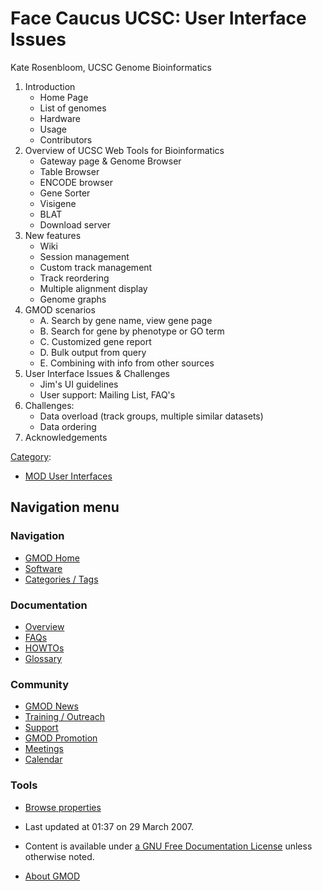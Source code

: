 



<span id="top"></span>




# <span dir="auto">Face Caucus UCSC: User Interface Issues</span>









Kate Rosenbloom, UCSC Genome Bioinformatics

1.  Introduction
    - Home Page
    - List of genomes
    - Hardware
    - Usage
    - Contributors
2.  Overview of UCSC Web Tools for Bioinformatics
    - Gateway page & Genome Browser
    - Table Browser
    - ENCODE browser
    - Gene Sorter
    - Visigene
    - BLAT
    - Download server
3.  New features
    - Wiki
    - Session management
    - Custom track management
    - Track reordering
    - Multiple alignment display
    - Genome graphs
4.  GMOD scenarios
    - A. Search by gene name, view gene page
    - B. Search for gene by phenotype or GO term
    - C. Customized gene report
    - D. Bulk output from query
    - E. Combining with info from other sources
5.  User Interface Issues & Challenges
    - Jim's UI guidelines
    - User support: Mailing List, FAQ's
6.  Challenges:
    - Data overload (track groups, multiple similar datasets)
    - Data ordering
7.  Acknowledgements




[Category](Special%3ACategories "Special%3ACategories"):

- [MOD User
  Interfaces](Category%3AMOD_User_Interfaces "Category%3AMOD User Interfaces")






## Navigation menu






### 



<a href="Main_Page"
style="background-image: url(../images/GMOD-cogs.png);"
title="Visit the main page"></a>


### Navigation



- <span id="n-GMOD-Home">[GMOD Home](Main_Page)</span>
- <span id="n-Software">[Software](GMOD_Components)</span>
- <span id="n-Categories-.2F-Tags">[Categories /
  Tags](Categories)</span>




### Documentation



- <span id="n-Overview">[Overview](Overview)</span>
- <span id="n-FAQs">[FAQs](Category%3AFAQ)</span>
- <span id="n-HOWTOs">[HOWTOs](Category%3AHOWTO)</span>
- <span id="n-Glossary">[Glossary](Glossary)</span>




### Community



- <span id="n-GMOD-News">[GMOD News](GMOD_News)</span>
- <span id="n-Training-.2F-Outreach">[Training /
  Outreach](Training_and_Outreach)</span>
- <span id="n-Support">[Support](Support)</span>
- <span id="n-GMOD-Promotion">[GMOD Promotion](GMOD_Promotion)</span>
- <span id="n-Meetings">[Meetings](Meetings)</span>
- <span id="n-Calendar">[Calendar](Calendar)</span>




### Tools

- <span id="t-smwbrowselink"><a href="Special%3ABrowse/Face_Caucus_UCSC%3A_User_Interface_Issues"
  rel="smw-browse">Browse properties</a></span>



- <span id="footer-info-lastmod">Last updated at 01:37 on 29 March
  2007.</span>
<!-- - <span id="footer-info-viewcount">9,951 page views.</span> -->
- <span id="footer-info-copyright">Content is available under
  <a href="http://www.gnu.org/licenses/fdl-1.3.html" class="external"
  rel="nofollow">a GNU Free Documentation License</a> unless otherwise
  noted.</span>

<!-- -->

- <span id="footer-places-about">[About
  GMOD](GMOD%3AAbout "GMOD%3AAbout")</span>

<!-- -->





